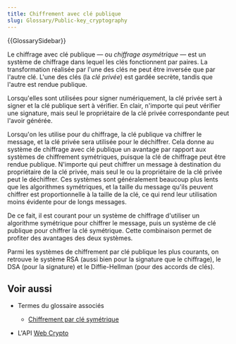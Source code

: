 ```yaml
---
title: Chiffrement avec clé publique
slug: Glossary/Public-key_cryptography
---
```


{{GlossarySidebar}}

Le chiffrage avec clé publique — ou _chiffrage asymétrique_ — est un système de chiffrage dans lequel les clés fonctionnent par paires. La transformation réalisée par l'une des clés ne peut être inversée que par l'autre clé. L'une des clés (la _clé privée_) est gardée secrète, tandis que l'autre est rendue publique.

Lorsqu'elles sont utilisées pour signer numériquement, la clé privée sert à signer et la clé publique sert à vérifier. En clair, n'importe qui peut vérifier une signature, mais seul le propriétaire de la clé privée correspondante peut l'avoir générée.

Lorsqu'on les utilise pour du chiffrage, la clé publique va chiffrer le message, et la clé privée sera utilisée pour le déchiffrer. Cela donne au système de chiffrage avec clé publique un avantage par rapport aux systèmes de chiffrement symétriques, puisque la clé de chiffrage peut être rendue publique. N'importe qui peut chiffrer un message à destination du propriétaire de la clé privée, mais seul le ou la propriétaire de la clé privée peut le déchiffrer. Ces systèmes sont généralement beaucoup plus lents que les algorithmes symétriques, et la taille du message qu'ils peuvent chiffrer est proportionnelle à la taille de la clé, ce qui rend leur utilisation moins évidente pour de longs messages.

De ce fait, il est courant pour un système de chiffrage d'utiliser un algorithme symétrique pour chiffrer le message, puis un système de clé publique pour chiffrer la clé symétrique. Cette combinaison permet de profiter des avantages des deux systèmes.

Parmi les systèmes de chiffrement par clé publique les plus courants, on retrouve le système RSA (aussi bien pour la signature que le chiffrage), le DSA (pour la signature) et le Diffie-Hellman (pour des accords de clés).

## Voir aussi

- Termes du glossaire associés

  - [Chiffrement par clé symétrique](/fr/docs/Glossary/Symmetric-key_cryptography)

- L'API [Web Crypto](/fr/docs/Web/API/Web_Crypto_API)
